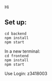 Hi

## Set up:

`cd backend`  
`npm install`  
`npm start`

In a new terminal:  
`cd frontend`  
`npm install`  
`npm start`

Use Login: z3418003

